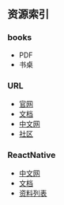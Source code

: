 ## 资源索引

### books
- PDF
- 书桌

### URL
- [官网]()
- [文档]()
- [中文网](http://www.react-cn.com/)
- [社区]()

### ReactNative
- [中文网](http://reactnative.cn/)
- [文档](https://www.gitbook.com/book/mcxiaoke/mqtt-cn/details)
- [资料列表](https://github.com/reactnativecn/react-native-guide)